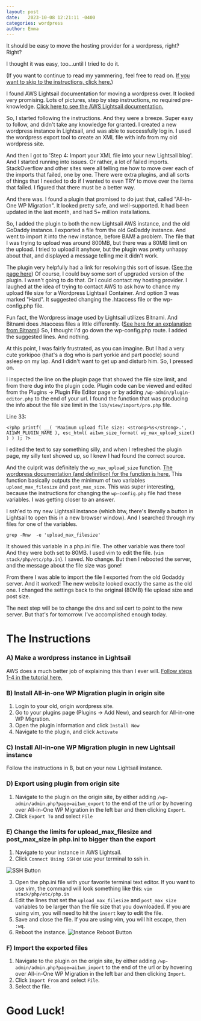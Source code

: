 ```yaml
---
layout: post
date:   2023-10-08 12:21:11 -0400
categories: wordpress
author: Emma
---
```


It should be easy to move the hosting provider for a wordpress, right? Right?

I thought it was easy, too...until I tried to do it.

(If you want to continue to read my yammering, feel free to read on. [If you want to skip to the instructions, click here.](#The-Instructions))

I found AWS Lightsail documentation for moving a wordpress over. It looked very promising. Lots of pictures, step by step instructions, no required pre-knowledge. [Click here to see the AWS Lightsail documentation.](https://lightsail.aws.amazon.com/ls/docs/en_us/articles/migrate-your-wordpress-blog-to-amazon-lightsail)

So, I started following the instructions. And they were a breeze. Super easy to follow, and didn't take any knowledge for granted. I created a new wordpress instance in Lightsail, and was able to successfully log in. I used the wordpress export tool to create an XML file with info from my old wordpress site.

And then I got to 'Step 4: Import your XML file into your new Lightsail blog'. And I started running into issues. Or rather, a lot of failed imports. StackOverflow and other sites were all telling me how to move over each of the imports that failed, one by one. There were extra plugins, and all sorts of things that I needed to do if I wanted to even TRY to move over the items that failed. I figured that there must be a better way.

And there was. I found a plugin that promised to do just that, called "All-In-One WP Migration". It looked pretty safe, and well-supported. It had been updated in the last month, and had 5+ million installations. 

So, I added the plugin to both the new Lightsail AWS instance, and the old GoDaddy instance. I exported a file from the old GoDaddy instance. And went to import it into the new instance, before BAM! a problem. The file that I was trying to upload was around 800MB, but there was a 80MB limit on the upload. I tried to upload it anyhow, but the plugin was pretty unhappy about that, and displayed a message telling me it didn't work.

The plugin very helpfully had a link for resolving this sort of issue. ([See the page here](https://help.servmask.com/2018/10/27/how-to-increase-maximum-upload-file-size-in-wordpress/)) Of course, I could buy some sort of upgraded version of the plugin. I wasn't going to do that. Or I could contact my hosting provider. I laughed at the idea of trying to contact AWS to ask how to chance my upload file size for a Wordpress Lightsail Container. And option 3 was marked "Hard". It suggested changing the .htaccess file or the wp-config.php file.

Fun fact, the Wordpress image used by Lightsail utilizes Bitnami. And Bitnami does .htaccess files a little differently. ([See here for an explanation from Bitnami](https://docs.bitnami.com/aws/infrastructure/lamp/administration/use-htaccess/)) So, I thought I'd go down the wp-config.php route. I added the suggested lines. And nothing.

At this point, I was fairly frustrated, as you can imagine. But I had a very cute yorkipoo (that's a dog who is part yorkie and part poodle) sound asleep on my lap. And I didn't want to get up and disturb him. So, I pressed on.

I inspected the line on the plugin page that showed the file size limit, and from there dug into the plugin code. Plugin code can be viewed and edited from the Plugins -> Plugin File Editor page or by adding `/wp-admin/plugin-editor.php` to the end of your url. I found the function that was producing the info about the file size limit in the `lib/view/import/pro.php` file. 

Line 33:
```
<?php printf( __( 'Maximum upload file size: <strong>%s</strong>.', AI1WM_PLUGIN_NAME ), esc_html( ai1wm_size_format( wp_max_upload_size() ) ) ); ?>
```

I edited the text to say something silly, and when I refreshed the plugin page, my silly text showed up, so I knew I had found the correct source.

And the culprit was definitely the `wp_max_upload_size` function. [The wordpress documentation (and definition) for the function is here.](https://developer.wordpress.org/reference/functions/wp_max_upload_size/) This function basically outputs the minimum of two variables `upload_max_filesize` and `post_max_size`. This was super interesting, because the instructions for changing the `wp-config.php` file had these variables. I was getting closer to an answer.

I ssh'ed to my new Lightsail instance (which btw, there's literally a button in Lightsail to open this in a new browser window). And I searched through my files for one of the variables.

```
grep -Rnw  -e 'upload_max_filesize'
```

It showed this variable in a php.ini file. The other variable was there too! And they were both set to 80MB. I used vim to edit the file. (`vim stack/php/etc/php.in`). I saved. No change. But then I rebooted the server, and the message about the file size was gone!

From there I was able to import the file I exported from the old Godaddy server. And it worked! The new website looked exactly the same as the old one. I changed the settings back to the original (80MB) file upload size and post size.

The next step will be to change the dns and ssl cert to point to the new server. But that's for tomorrow. I've accomplished enough today.

# The Instructions
### A) Make a wordpress instance in Lightsail
AWS does a much better job of explaining this than I ever will. [Follow steps 1-4 in the tutorial here.](https://lightsail.aws.amazon.com/ls/docs/en_us/articles/amazon-lightsail-tutorial-launching-and-configuring-wordpress)

### B) Install All-in-one WP Migration plugin in origin site
1. Login to your old, origin wordpress site.
2. Go to your plugins page (Plugins -> Add New), and search for All-in-one WP Migration.
3. Open the plugin information and click `Install Now`
4. Navigate to the plugin, and click `Activate`

### C) Install All-in-one WP Migration plugin in new Lightsail instance
Follow the instructions in B, but on your new Lightsail instance.

### D) Export using plugin from origin site
1. Navigate to the plugin on the origin site, by either adding `/wp-admin/admin.php?page=ai1wm_export` to the end of the url or by hovering over All-in-One WP Migration in the left bar and then clicking `Export`.
2. Click `Export To` and select `File`

### E) Change the limits for upload_max_filesize and post_max_size in php.ini to bigger than the export
1. Navigate to your instance in AWS Lightsail.
2. Click `Connect Using SSH` or use your terminal to ssh in.

![SSH Button](/clear-as-mud/assets/lightsail_ssh_button.png)

3. Open the php.ini file with your favorite terminal text editor. If you want to use vim, the command will look something like this: `vim stack/php/etc/php.in`
4. Edit the lines that set the `upload_max_filesize` and `post_max_size` variables to be larger than the file size that you downloaded. If you are using vim, you will need to hit the `insert` key to edit the file.
5. Save and close the file. If you are using vim, you will hit escape, then `:wq`.
6. Reboot the instance. 
![Instance Reboot Button](/clear-as-mud/assets/lightsail_reboot_button.png)

### F) Import the exported files
1. Navigate to the plugin on the origin site, by either adding `/wp-admin/admin.php?page=ai1wm_import` to the end of the url or by hovering over All-in-One WP Migration in the left bar and then clicking `Import`.
2. Click `Import From` and select `File`.
3. Select the file.


# Good Luck!
